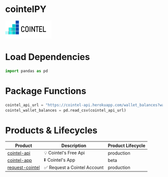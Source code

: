 # cointelPY
![Alt text](https://raw.githubusercontent.com/cointelfinance/cointelR/master/figures/logo.png?raw=true "Title")

# Load Dependencies
```python
import pandas as pd
```
# Package Functions
```python
cointel_api_url = "https://cointel-api.herokuapp.com/wallet_balances?wallet_address=0xe83b691f8E42D86cDa0c2D7fB62Ce5f562d5Af41"
cointel_wallet_balances = pd.read_csv(cointel_api_url)
```
# Products & Lifecycles
| Product | Description | Product Lifecycle |
|---|---|---|
| [cointel-api](https://cointel-api.herokuapp.com/__docs__/) | 💡 Cointel's Free Api | production |
| [cointel-app](https://github.com/cointelfinance/cointel-api) | ⏬ Cointel's App | beta |
| [request-cointel](https://github.com/cointelfinance/request) | ✅ Request a Cointel Account | production |
